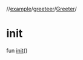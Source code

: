 //[example](../../index.md)/[greeteer](../index.md)/[Greeter](index.md)/[<init>](-init-.md)



# init  
fun [init](-init-.md)()
